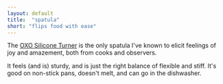 ```yaml
---  
layout: default
title:  "spatula"
short: "flips food with ease"
---
```

The [OXO Silicone Turner](https://www.oxo.com/products/cooking-baking/silicone-nylon-cooking-tools/silicone-flexible-turner) is the only spatula I've known to elicit feelings of joy and amazement, both from cooks and observers.

It feels (and is) sturdy, and is just the right balance of flexible and stiff. It's good on non-stick pans, doesn't melt, and can go in the dishwasher.
